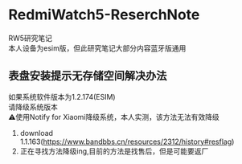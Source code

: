 # RedmiWatch5-ReserchNote
RW5研究笔记  
本人设备为esim版，但此研究笔记大部分内容蓝牙版通用  
## 表盘安装提示无存储空间解决办法  
如果系统软件版本为1.2.174(ESIM)  
请降级系统版本  
⚠️使用Notify for Xiaomi降级系统，本人实测，该方法无法有效降级  
1. download 1.1.163(https://www.bandbbs.cn/resources/2312/history#resflag)  
2. 正在寻找方法降级ing,目前的方法是找售后，但是可能要返厂  

